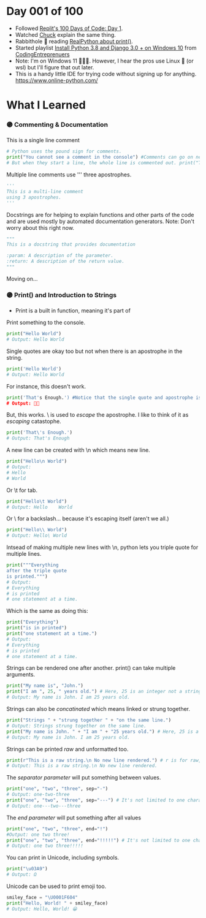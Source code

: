 
# Day 001 of 100
* Followed [Replit's 100 Days of Code: Day 1](https://replit.com/learn/100-days-of-python/).
* Watched [Chuck](https://youtu.be/mRMmlo_Uqcs) explain the same thing.
* Rabbithole 🐰 reading [RealPython about print()](https://realpython.com/python-print/).
* Started playlist [Install Python 3.8 and Django 3.0 + on Windows 10](https://www.youtube.com/playlist?list=PLEsfXFp6DpzQ33Q5xhD5naEV9K-Z6upZw) from [CodingEntreprenuers](https://www.youtube.com/watch?v=RGor6fssp6c&list=PLEsfXFp6DpzQjDBvhNy5YbaBx9j-ZsUe6)
* Note: I'm on Windows 11 💁🏽‍♀️. However, I hear the pros use Linux 🤖 (or wsl) but I'll figure that out later.
* This is a handy little IDE for trying code without signing up for anything. https://www.online-python.com/

# What I Learned
### 🟣 Commenting & Documentation
This is a single line comment
```python
# Python uses the pound sign for comments.
print("You cannot see a comment in the console") #Comments can go on new line or after code on same the line.
# But when they start a line, the whole line is commented out. print("This is invisible")
```
Multiple line comments use ''' three apostrophes.
```python
'''
This is a multi-line comment
using 3 apostrophes.
'''
```
Docstrings are for helping to explain functions and other parts of the code and are used mostly by automated documentation generators.
Note: Don't worry about this right now.
```python
"""
This is a docstring that provides documentation

:param: A description of the parameter.
:return: A description of the return value.
"""
```
Moving on...
### 🟣 Print() and Introduction to Strings
* Print is a built in function, meaning it's part of 

Print something to the console.
```python
print("Hello World")
# Output: Hello World
```
Single quotes are okay too but not when there is an apostrophe in the string.
```python
print('Hello World')
# Output: Hello World
```
For instance, this doesn't work.
```python
print('That's Enough.') #Notice that the single quote and apostrophe is confusing.
# Output: 🚫💩
```
But, this works. \ is used to _escape_ the apostrophe. I like to think of it as _escaping_ catastophe.
```python
print('That\'s Enough.')
# Output: That's Enough
```
A new line can be created with \n which means new line.
```python
print("Hello\n World")
# Output:
# Hello
# World
```
Or \t for tab.
```python
print("Hello\t World")
# Output: Hello    World
```
Or \\ for a backslash... because it's escaping itself (aren't we all.)
```python
print("Hello\\ World")
# Output: Hello\ World
```
Intsead of making multiple new lines with \n, python lets you triple quote for multiple lines.
```python
print("""Everything
after the triple quote
is printed.""")
# Output:
# Everything
# is printed
# one statement at a time.
```
Which is the same as doing this:
```python
print("Everything")
print("is in printed")
print("one statement at a time.")
# Output:
# Everything
# is printed
# one statement at a time.
```
Strings can be rendered one after another. print() can take multiple arguments.
```python
print("My name is", "John.")
print("I am ", 25, " years old.") # Here, 25 is an integer not a string.
# Output: My name is John. I am 25 years old.
```
Strings can also be _concatinated_ which means linked or strung together.
```python
print("Strings " + "strung together " + "on the same line.")
# Output: Strings strung together on the same line.
print("My name is John. " + "I am " + "25 years old.") # Here, 25 is a string.
# Output: My name is John. I am 25 years old.
```
Strings can be printed _raw_ and unformatted too.
```python
print(r"This is a raw string.\n No new line rendered.") # r is for raw, rawr. 🦖
# Output: This is a raw string.\n No new line rendered.
```
The _separator parameter_ will put something between values.
```python
print("one", "two", "three", sep="-")
# Output: one-two-three
print("one", "two", "three", sep="---") # It's not limited to one charachter
# Output: one---two---three
```
The _end parameter_ will put something after all values
```python
print("one", "two", "three", end="!")
#Output: one two three!
print("one", "two", "three", end="!!!!!") # It's not limited to one character
# Output: one two three!!!!!
```
You can print in Unicode, including symbols.
```python
print("\u03A9")
# Output: Ω
```
Unicode can be used to print emoji too.
```python
smiley_face = "\U0001F604"
print("Hello, World! " + smiley_face)
# Output: Hello, World! 😀
```
